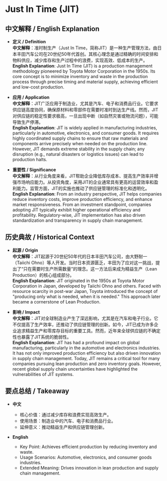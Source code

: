 # Just In Time (JIT)

## 中文解释 / English Explanation

* **定义 / Definition**  
  **中文解释**：准时制生产（Just In Time，简称JIT）是一种生产管理方法，由日本丰田汽车公司在20世纪50年代首创。其核心理念是通过精确的时间安排和物料供应，减少库存和生产过程中的浪费，实现高效、低成本的生产。  
  **English Explanation**: Just In Time (JIT) is a production management methodology pioneered by Toyota Motor Corporation in the 1950s. Its core concept is to minimize inventory and waste in the production process through precise timing and material supply, achieving efficient and low-cost production.

* **应用 / Application**  
  **中文解释**：JIT广泛应用于制造业，尤其是汽车、电子和消费品行业。它要求供应链高度协同，确保原材料和零部件在需要时准时到达生产线。然而，JIT对供应链的稳定性要求极高，一旦出现中断（如自然灾害或物流问题），可能导致生产停滞。  
  **English Explanation**: JIT is widely applied in manufacturing industries, particularly in automotive, electronics, and consumer goods. It requires highly coordinated supply chains to ensure that raw materials and components arrive precisely when needed on the production line. However, JIT demands extreme stability in the supply chain; any disruption (e.g., natural disasters or logistics issues) can lead to production halts.

* **重要性 / Significance**  
  **中文解释**：从行业角度来看，JIT帮助企业降低库存成本、提高生产效率并增强市场响应能力。从投资角度，采用JIT的企业通常具有更高的运营效率和盈利能力。监管方面，JIT的实施也推动了供应链管理的标准化和透明化。  
  **English Explanation**: From an industry perspective, JIT helps companies reduce inventory costs, improve production efficiency, and enhance market responsiveness. From an investment standpoint, companies adopting JIT typically exhibit higher operational efficiency and profitability. Regulatory-wise, JIT implementation has also driven standardization and transparency in supply chain management.

## 历史典故 / Historical Context

* **起源 / Origin**  
  **中文解释**：JIT起源于20世纪50年代的日本丰田汽车公司，由大野耐一（Taiichi Ohno）等人开发。当时日本资源匮乏，丰田为了应对这一挑战，提出了“只在需要时生产所需数量”的理念。这一方法后来成为精益生产（Lean Production）的核心组成部分。  
  **English Explanation**: JIT originated in the 1950s at Toyota Motor Corporation in Japan, developed by Taiichi Ohno and others. Faced with resource scarcity in post-war Japan, Toyota introduced the concept of "producing only what is needed, when it is needed." This approach later became a cornerstone of Lean Production.

* **影响 / Impact**  
  **中文解释**：JIT对全球制造业产生了深远影响，尤其是在汽车和电子行业。它不仅提高了生产效率，还推动了供应链管理的创新。如今，JIT已成为许多企业追求精益生产和零库存目标的重要工具。然而，近年来全球供应链的不确定性也暴露了JIT系统的脆弱性。  
  **English Explanation**: JIT has had a profound impact on global manufacturing, particularly in the automotive and electronics industries. It has not only improved production efficiency but also driven innovation in supply chain management. Today, JIT remains a critical tool for many companies pursuing lean production and zero inventory goals. However, recent global supply chain uncertainties have highlighted the vulnerabilities of JIT systems.

## 要点总结 / Takeaway

* **中文**  
  - 核心价值：通过减少库存和浪费实现高效生产。
  - 使用场景：制造业中的汽车、电子和消费品行业。
  - 延伸意义：推动精益生产和供应链管理创新。

* **English**  
  - Key Point: Achieves efficient production by reducing inventory and waste.
  - Usage Scenarios: Automotive, electronics, and consumer goods industries.
  - Extended Meaning: Drives innovation in lean production and supply chain management.